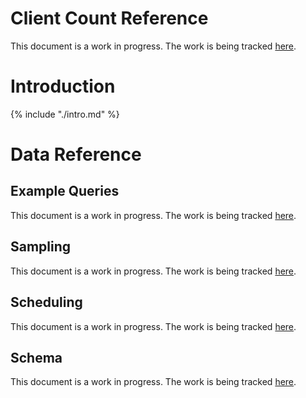 # Client Count Reference

This document is a work in progress.
The work is being tracked
[here](https://bugzilla.mozilla.org/show_bug.cgi?id=1364175).

<!-- toc -->

# Introduction

{% include "./intro.md" %}

# Data Reference

## Example Queries

This document is a work in progress.
The work is being tracked
[here](https://bugzilla.mozilla.org/show_bug.cgi?id=1364175).

## Sampling

This document is a work in progress.
The work is being tracked
[here](https://bugzilla.mozilla.org/show_bug.cgi?id=1364175).

## Scheduling

This document is a work in progress.
The work is being tracked
[here](https://bugzilla.mozilla.org/show_bug.cgi?id=1364175).

## Schema

This document is a work in progress.
The work is being tracked
[here](https://bugzilla.mozilla.org/show_bug.cgi?id=1364175).


